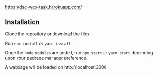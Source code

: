 https://dsc-web-task.herokuapp.com/
## Installation

Clone the repository or download the files
 
Run `npm install` or `yarn install`.

Once the `node_modules` are added, run `npm start` or `yarn start` depending upon your package manager preference.

A webpage will be loaded on http://localhost:3000
